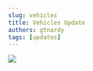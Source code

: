 ```yaml
---
slug: vehicles
title: Vehicles Update
authors: gtnardy
tags: [updates]
---
```



![](/img/blog/updates/transformers.webp)

<!--truncate-->